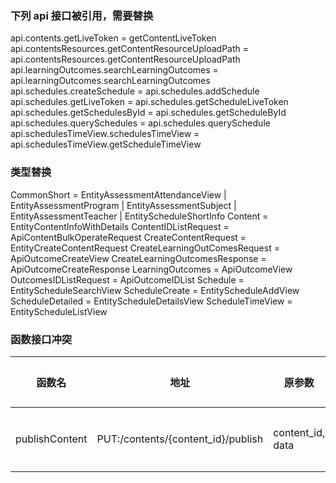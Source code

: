 ### 下列 api 接口被引用，需要替换

api.contents.getLiveToken = getContentLiveToken
api.contentsResources.getContentResourceUploadPath = api.contentsResources.getContentResourceUploadPath
api.learningOutcomes.searchLearningOutcomes = api.learningOutcomes.searchLearningOutcomes
api.schedules.createSchedule = api.schedules.addSchedule
api.schedules.getLiveToken = api.schedules.getScheduleLiveToken
api.schedules.getSchedulesById = api.schedules.getScheduleById
api.schedules.querySchedules = api.schedules.querySchedule
api.schedulesTimeView.schedulesTimeView = api.schedulesTimeView.getScheduleTimeView

### 类型替换

CommonShort = EntityAssessmentAttendanceView | EntityAssessmentProgram | EntityAssessmentSubject | EntityAssessmentTeacher | EntityScheduleShortInfo
Content = EntityContentInfoWithDetails
ContentIDListRequest = ApiContentBulkOperateRequest
CreateContentRequest = EntityCreateContentRequest
CreateLearningOutComesRequest = ApiOutcomeCreateView
CreateLearningOutcomesResponse = ApiOutcomeCreateResponse
LearningOutcomes = ApiOutcomeView
OutcomesIDListRequest = ApiOutcomeIDList
Schedule = EntityScheduleSearchView
ScheduleCreate = EntityScheduleAddView
ScheduleDetailed = EntityScheduleDetailsView
ScheduleTimeView = EntityScheduleListView

### 函数接口冲突

| 函数名         | 地址                               | 原参数           | 现参数     | 说明 ｜  |
| -------------- | ---------------------------------- | ---------------- | ---------- | -------- |
| publishContent | PUT:/contents/{content_id}/publish | content_id, data | content_id | 漏了参数 |
